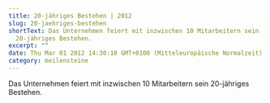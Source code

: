 ```yaml
---
title: 20-jähriges Bestehen | 2012
slug: 20-jaehriges-bestehen
shortText: Das Unternehmen feiert mit inzwischen 10 Mitarbeitern sein
  20-jähriges Bestehen.
excerpt: ""
date: Thu Mar 01 2012 14:30:10 GMT+0100 (Mitteleuropäische Normalzeit)
category: meilensteine
---
```


Das Unternehmen feiert mit inzwischen 10 Mitarbeitern sein 20-jähriges Bestehen.

